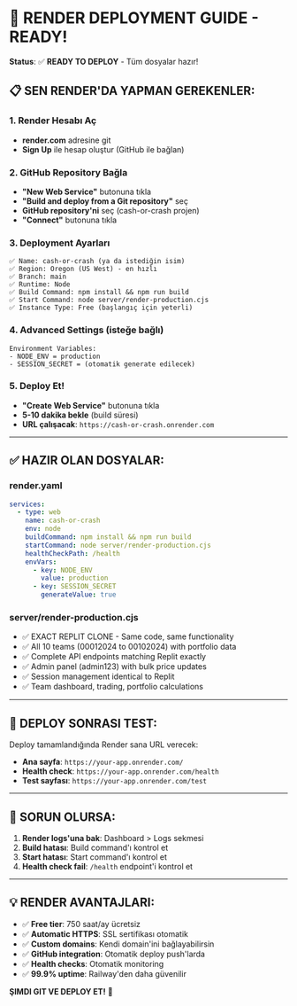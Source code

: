 # 🚀 RENDER DEPLOYMENT GUIDE - READY!

**Status**: ✅ **READY TO DEPLOY** - Tüm dosyalar hazır!

## 📋 SEN RENDER'DA YAPMAN GEREKENLER:

### 1. Render Hesabı Aç
- **render.com** adresine git
- **Sign Up** ile hesap oluştur (GitHub ile bağlan)

### 2. GitHub Repository Bağla
- **"New Web Service"** butonuna tıkla
- **"Build and deploy from a Git repository"** seç
- **GitHub repository'ni** seç (cash-or-crash projen)
- **"Connect"** butonuna tıkla

### 3. Deployment Ayarları
```
✅ Name: cash-or-crash (ya da istediğin isim)
✅ Region: Oregon (US West) - en hızlı
✅ Branch: main
✅ Runtime: Node
✅ Build Command: npm install && npm run build
✅ Start Command: node server/render-production.cjs
✅ Instance Type: Free (başlangıç için yeterli)
```

### 4. Advanced Settings (isteğe bağlı)
```
Environment Variables:
- NODE_ENV = production
- SESSION_SECRET = (otomatik generate edilecek)
```

### 5. Deploy Et!
- **"Create Web Service"** butonuna tıkla
- **5-10 dakika bekle** (build süresi)
- **URL çalışacak**: `https://cash-or-crash.onrender.com`

---

## ✅ HAZIR OLAN DOSYALAR:

### render.yaml
```yaml
services:
  - type: web
    name: cash-or-crash
    env: node
    buildCommand: npm install && npm run build
    startCommand: node server/render-production.cjs
    healthCheckPath: /health
    envVars:
      - key: NODE_ENV
        value: production
      - key: SESSION_SECRET
        generateValue: true
```

### server/render-production.cjs
- ✅ EXACT REPLIT CLONE - Same code, same functionality
- ✅ All 10 teams (00012024 to 00102024) with portfolio data
- ✅ Complete API endpoints matching Replit exactly
- ✅ Admin panel (admin123) with bulk price updates
- ✅ Session management identical to Replit
- ✅ Team dashboard, trading, portfolio calculations

---

## 🧪 DEPLOY SONRASI TEST:

Deploy tamamlandığında Render sana URL verecek:
- **Ana sayfa**: `https://your-app.onrender.com/`
- **Health check**: `https://your-app.onrender.com/health`
- **Test sayfası**: `https://your-app.onrender.com/test`

---

## 🚨 SORUN OLURSA:

1. **Render logs'una bak**: Dashboard > Logs sekmesi
2. **Build hatası**: Build command'ı kontrol et
3. **Start hatası**: Start command'ı kontrol et
4. **Health check fail**: `/health` endpoint'i kontrol et

---

## 💡 RENDER AVANTAJLARI:
- ✅ **Free tier**: 750 saat/ay ücretsiz
- ✅ **Automatic HTTPS**: SSL sertifikası otomatik
- ✅ **Custom domains**: Kendi domain'ini bağlayabilirsin
- ✅ **GitHub integration**: Otomatik deploy push'larda
- ✅ **Health checks**: Otomatik monitoring
- ✅ **99.9% uptime**: Railway'den daha güvenilir

**ŞIMDI GIT VE DEPLOY ET!** 🚀